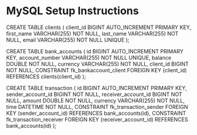 # MySQL Setup Instructions

CREATE TABLE clients (
    client_id BIGINT AUTO_INCREMENT PRIMARY KEY,
    first_name VARCHAR(255) NOT NULL,
    last_name VARCHAR(255) NOT NULL,
    email VARCHAR(255) NOT NULL UNIQUE
);

CREATE TABLE bank_accounts (
    id BIGINT AUTO_INCREMENT PRIMARY KEY,
    account_number VARCHAR(255) NOT NULL UNIQUE,
    balance DOUBLE NOT NULL,
    currency VARCHAR(255) NOT NULL,
    client_id BIGINT NOT NULL,
    CONSTRAINT fk_bankaccount_client FOREIGN KEY (client_id) REFERENCES clients(client_id)
);

CREATE TABLE transaction (
    id BIGINT AUTO_INCREMENT PRIMARY KEY,
    sender_account_id BIGINT NOT NULL,
    receiver_account_id BIGINT NOT NULL,
    amount DOUBLE NOT NULL,
    currency VARCHAR(255) NOT NULL,
    time DATETIME NOT NULL,
    CONSTRAINT fk_transaction_sender FOREIGN KEY (sender_account_id) REFERENCES bank_accounts(id),
    CONSTRAINT fk_transaction_receiver FOREIGN KEY (receiver_account_id) REFERENCES bank_accounts(id)
);

